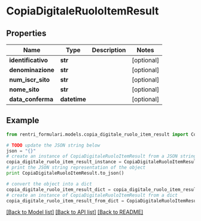 # CopiaDigitaleRuoloItemResult


## Properties
Name | Type | Description | Notes
------------ | ------------- | ------------- | -------------
**identificativo** | **str** |  | [optional] 
**denominazione** | **str** |  | [optional] 
**num_iscr_sito** | **str** |  | [optional] 
**nome_sito** | **str** |  | [optional] 
**data_conferma** | **datetime** |  | [optional] 

## Example

```python
from rentri_formulari.models.copia_digitale_ruolo_item_result import CopiaDigitaleRuoloItemResult

# TODO update the JSON string below
json = "{}"
# create an instance of CopiaDigitaleRuoloItemResult from a JSON string
copia_digitale_ruolo_item_result_instance = CopiaDigitaleRuoloItemResult.from_json(json)
# print the JSON string representation of the object
print CopiaDigitaleRuoloItemResult.to_json()

# convert the object into a dict
copia_digitale_ruolo_item_result_dict = copia_digitale_ruolo_item_result_instance.to_dict()
# create an instance of CopiaDigitaleRuoloItemResult from a dict
copia_digitale_ruolo_item_result_from_dict = CopiaDigitaleRuoloItemResult.from_dict(copia_digitale_ruolo_item_result_dict)
```
[[Back to Model list]](../README.md#documentation-for-models) [[Back to API list]](../README.md#documentation-for-api-endpoints) [[Back to README]](../README.md)


